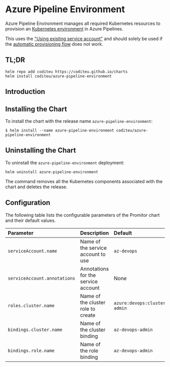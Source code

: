 # Azure Pipeline Environment

Azure Pipeline Environment manages all required Kubernetes resources to provision an [Kubernetes environment](https://docs.microsoft.com/en-us/azure/devops/pipelines/process/environments-kubernetes?view=azure-devops) in Azure Pipelines.

This uses the ["Using existing service account"](https://docs.microsoft.com/en-us/azure/devops/pipelines/process/environments-kubernetes?view=azure-devops#using-existing-service-account) and should solely be used if the [automatic provisioning flow](https://docs.microsoft.com/en-us/azure/devops/pipelines/process/environments-kubernetes?view=azure-devops#azure-kubernetes-service) does not work.

## TL;DR

```console
helm repo add coditeu https://coditeu.github.io/charts
helm install coditeu/azure-pipeline-environment
```

## Introduction

## Installing the Chart

To install the chart with the release name `azure-pipeline-environment`:

```console
$ helm install --name azure-pipeline-environment coditeu/azure-pipeline-environment
```

## Uninstalling the Chart

To uninstall the `azure-pipeline-environment` deployment:

```console
helm uninstall azure-pipeline-environment
```

The command removes all the Kubernetes components associated with the chart and
deletes the release.

## Configuration

The following table lists the configurable parameters of the Promitor chart and
their default values.

| Parameter                    | Description                         | Default                       |
|:-----------------------------|:------------------------------------|:------------------------------|
| `serviceAccount.name`        | Name of the service account to use  | `az-devops`                   |
| `serviceAccount.annotations` | Annotations for the service account | None                          |
| `roles.cluster.name`         | Name of the cluster role to create  |  `azure:devops:cluster-admin` |
| `bindings.cluster.name`      | Name of the cluster binding         | `az-devops-admin`             |
| `bindings.role.name`         | Name of the role binding            | `az-devops-admin`             |